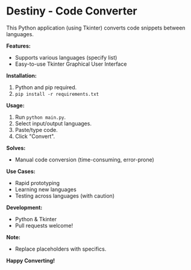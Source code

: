 # Destiny - Code Converter

This Python application (using Tkinter) converts code snippets between languages.

**Features:**

- Supports various languages (specify list)
- Easy-to-use Tkinter Graphical User Interface

**Installation:**

1. Python and pip required.
2. `pip install -r requirements.txt` 

**Usage:**

1. Run `python main.py`.
2. Select input/output languages.
3. Paste/type code.
4. Click "Convert".

**Solves:**

- Manual code conversion (time-consuming, error-prone)

**Use Cases:**

- Rapid prototyping
- Learning new languages
- Testing across languages (with caution)

**Development:**

- Python & Tkinter
- Pull requests welcome!

**Note:**

- Replace placeholders with specifics.

**Happy Converting!**
